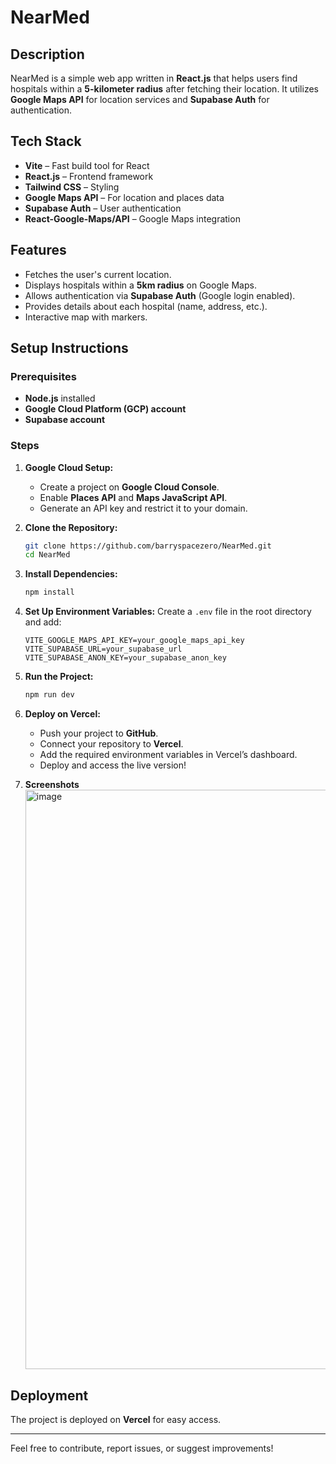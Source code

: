 # NearMed

## Description

NearMed is a simple web app written in **React.js** that helps users find hospitals within a **5-kilometer radius** after fetching their location. It utilizes **Google Maps API** for location services and **Supabase Auth** for authentication.

## Tech Stack

- **Vite** – Fast build tool for React
- **React.js** – Frontend framework
- **Tailwind CSS** – Styling
- **Google Maps API** – For location and places data
- **Supabase Auth** – User authentication
- **React-Google-Maps/API** – Google Maps integration

## Features

- Fetches the user's current location.
- Displays hospitals within a **5km radius** on Google Maps.
- Allows authentication via **Supabase Auth** (Google login enabled).
- Provides details about each hospital (name, address, etc.).
- Interactive map with markers.

## Setup Instructions

### Prerequisites

- **Node.js** installed
- **Google Cloud Platform (GCP) account**
- **Supabase account**

### Steps

1. **Google Cloud Setup:**

   - Create a project on **Google Cloud Console**.
   - Enable **Places API** and **Maps JavaScript API**.
   - Generate an API key and restrict it to your domain.

2. **Clone the Repository:**

   ```sh
   git clone https://github.com/barryspacezero/NearMed.git
   cd NearMed
   ```

3. **Install Dependencies:**

   ```sh
   npm install
   ```

4. **Set Up Environment Variables:**
   Create a `.env` file in the root directory and add:

   ```env
   VITE_GOOGLE_MAPS_API_KEY=your_google_maps_api_key
   VITE_SUPABASE_URL=your_supabase_url
   VITE_SUPABASE_ANON_KEY=your_supabase_anon_key
   ```

5. **Run the Project:**

   ```sh
   npm run dev
   ```

6. **Deploy on Vercel:**

   - Push your project to **GitHub**.
   - Connect your repository to **Vercel**.
   - Add the required environment variables in Vercel’s dashboard.
   - Deploy and access the live version!
     
7. **Screenshots**
   <img width="927" alt="image" src="https://github.com/user-attachments/assets/fef2374f-a201-42f1-a621-8de746430488" />
   


## Deployment

The project is deployed on **Vercel** for easy access.

---

Feel free to contribute, report issues, or suggest improvements!

